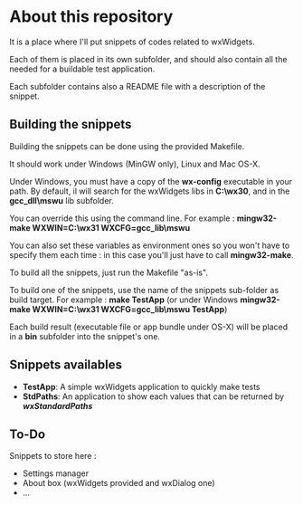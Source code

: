 # About this repository #

It is a place where I'll put snippets of codes related to wxWidgets.

Each of them is placed in its own subfolder, and should also contain all the needed for a buildable test application.

Each subfolder contains also a README file with a description of the snippet.

## Building the snippets ##

Building the snippets can be done using the provided Makefile.

It should work under Windows (MinGW only), Linux and Mac OS-X.

Under Windows, you must have a copy of the **wx-config** executable in your path. By default, il will search for the wxWidgets libs in **C:\wx30**, and in the **gcc_dll\mswu** lib subfolder.

You can override this using the command line. For example : **mingw32-make WXWIN=C:\wx31 WXCFG=gcc_lib\mswu**

You can also set these variables as environment ones so you won't have to specify them each time : in this case you'll just have to call **mingw32-make**.

To build all the snippets, just run the Makefile "as-is".

To build one of the snippets, use the name of the snippets sub-folder as build target. For example : **make TestApp** (or under Windows **mingw32-make WXWIN=C:\wx31 WXCFG=gcc_lib\mswu TestApp**)

Each build result (executable file or app bundle under OS-X) will be placed in a **bin** subfolder into the snippet's one.

## Snippets availables ##

- **TestApp**: A simple wxWidgets application to quickly make tests
- **StdPaths**: An application to show each values that can be returned by _**wxStandardPaths**_

## To-Do ##

Snippets to store here :
- Settings manager
- About box (wxWidgets provided and wxDialog one)
- ...
